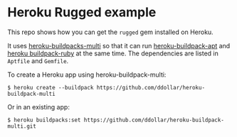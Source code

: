 # Heroku Rugged example

This repo shows how you can get the `rugged` gem installed on Heroku.

It uses [heroku-buildpacks-multi](https://github.com/ddollar/heroku-buildpack-multi) so that it can run [heroku-buildpack-apt](https://github.com/ddollar/heroku-buildpack-apt) and [heroku buildpack-ruby](https://github.com/heroku/heroku-buildpack-ruby) at the same time. The dependencies are listed in `Aptfile` and `Gemfile`.

To create a Heroku app using heroku-buildpack-multi:

    $ heroku create --buildpack https://github.com/ddollar/heroku-buildpack-multi

Or in an existing app:

    $ heroku buildpacks:set https://github.com/ddollar/heroku-buildpack-multi.git
